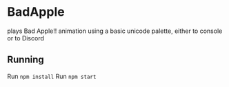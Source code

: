 # BadApple

plays Bad Apple!! animation  using a basic unicode palette, either to console or to Discord


## Running

Run `npm install`
Run `npm start`

